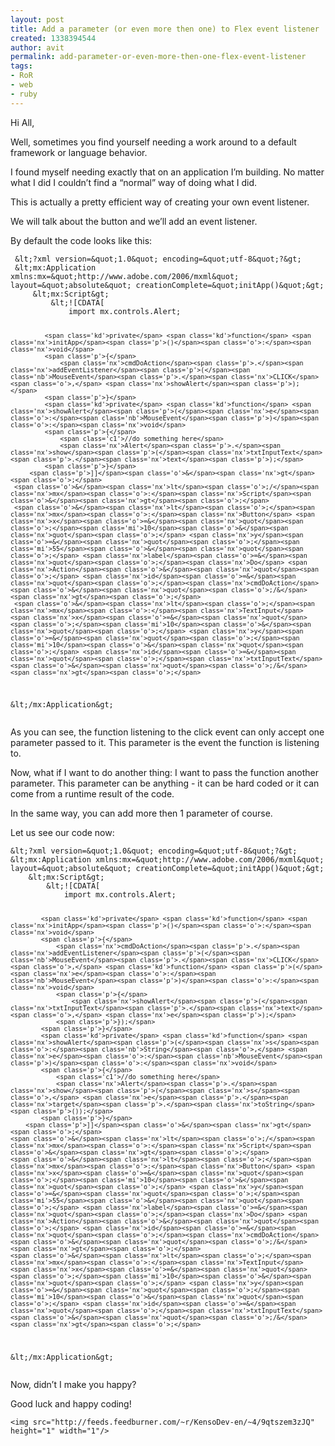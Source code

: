 ```yaml
---
layout: post
title: Add a parameter (or even more then one) to Flex event listener
created: 1338394544
author: avit
permalink: add-parameter-or-even-more-then-one-flex-event-listener
tags:
- RoR
- web
- ruby
---
```

<p>Hi All,</p>

<p>Well, sometimes you find yourself needing a work around to a default framework or language behavior.</p>

<p>I found myself needing exactly that on an application I’m building. No matter what I did I couldn’t find a “normal” way of doing what I did.</p>

<p>This is actually a pretty efficient way of creating your own event listener.</p>

<p>We will talk about the button and we’ll add an event listener.</p>

<p>By default the code looks like this:</p>
<div class='highlight'><pre><code class='actionscript'> <span class='o'>&</span><span class='nx'>lt</span><span class='o'>;?</span><span class='nx'>xml</span> <span class='nx'>version</span><span class='o'>=&</span><span class='nx'>quot</span><span class='o'>;</span><span class='mf'>1.0</span><span class='o'>&</span><span class='nx'>quot</span><span class='o'>;</span> <span class='nx'>encoding</span><span class='o'>=&</span><span class='nx'>quot</span><span class='o'>;</span><span class='nx'>utf</span><span class='o'>-</span><span class='mi'>8</span><span class='o'>&</span><span class='nx'>quot</span><span class='o'>;?&</span><span class='nx'>gt</span><span class='o'>;</span>
 <span class='o'>&</span><span class='nx'>lt</span><span class='o'>;</span><span class='nx'>mx</span><span class='o'>:</span><span class='nx'>Application</span> <span class='nx'>xmlns</span><span class='o'>:</span><span class='nx'>mx</span><span class='o'>=&</span><span class='nx'>quot</span><span class='o'>;</span><span class='nx'>http</span><span class='o'>://</span><span class='nx'>www</span><span class='p'>.</span><span class='nx'>adobe</span><span class='p'>.</span><span class='nx'>com</span><span class='sr'>/2006/m</span><span class='nx'>xml</span><span class='o'>&</span><span class='nx'>quot</span><span class='o'>;</span> <span class='nx'>layout</span><span class='o'>=&</span><span class='nx'>quot</span><span class='o'>;</span><span class='nx'>absolute</span><span class='o'>&</span><span class='nx'>quot</span><span class='o'>;</span> <span class='nx'>creationComplete</span><span class='o'>=&</span><span class='nx'>quot</span><span class='o'>;</span><span class='nx'>initApp</span><span class='p'>()</span><span class='o'>&</span><span class='nx'>quot</span><span class='o'>;&</span><span class='nx'>gt</span><span class='o'>;</span>
     <span class='o'>&</span><span class='nx'>lt</span><span class='o'>;</span><span class='nx'>mx</span><span class='o'>:</span><span class='nx'>Script</span><span class='o'>&</span><span class='nx'>gt</span><span class='o'>;</span>
         <span class='o'>&</span><span class='nx'>lt</span><span class='o'>;!</span><span class='p'>[</span><span class='nx'>CDATA</span><span class='p'>[</span>
             <span class='kd'>import</span> <span class='nx'>mx</span><span class='p'>.</span><span class='nx'>controls</span><span class='p'>.</span><span class='nx'>Alert</span><span class='o'>;</span>

             <span class='kd'>private</span> <span class='kd'>function</span> <span class='nx'>initApp</span><span class='p'>()</span><span class='o'>:</span><span class='nx'>void</span>
             <span class='p'>{</span>
                 <span class='nx'>cmdDoAction</span><span class='p'>.</span><span class='nx'>addEventListener</span><span class='p'>(</span><span class='nb'>MouseEvent</span><span class='p'>.</span><span class='nx'>CLICK</span><span class='o'>,</span> <span class='nx'>showAlert</span><span class='p'>);</span>
             <span class='p'>}</span>
             <span class='kd'>private</span> <span class='kd'>function</span> <span class='nx'>showAlert</span><span class='p'>(</span><span class='nx'>e</span><span class='o'>:</span><span class='nb'>MouseEvent</span><span class='p'>)</span><span class='o'>:</span><span class='nx'>void</span>
             <span class='p'>{</span>
                 <span class='c1'>//do something here</span>
                 <span class='nx'>Alert</span><span class='p'>.</span><span class='nx'>show</span><span class='p'>(</span><span class='nx'>txtInputText</span><span class='p'>.</span><span class='nx'>text</span><span class='p'>);</span>
             <span class='p'>}</span>
         <span class='p'>]]</span><span class='o'>&</span><span class='nx'>gt</span><span class='o'>;</span>
     <span class='o'>&</span><span class='nx'>lt</span><span class='o'>;/</span><span class='nx'>mx</span><span class='o'>:</span><span class='nx'>Script</span><span class='o'>&</span><span class='nx'>gt</span><span class='o'>;</span>
     <span class='o'>&</span><span class='nx'>lt</span><span class='o'>;</span><span class='nx'>mx</span><span class='o'>:</span><span class='nx'>Button</span> <span class='nx'>x</span><span class='o'>=&</span><span class='nx'>quot</span><span class='o'>;</span><span class='mi'>10</span><span class='o'>&</span><span class='nx'>quot</span><span class='o'>;</span> <span class='nx'>y</span><span class='o'>=&</span><span class='nx'>quot</span><span class='o'>;</span><span class='mi'>55</span><span class='o'>&</span><span class='nx'>quot</span><span class='o'>;</span> <span class='nx'>label</span><span class='o'>=&</span><span class='nx'>quot</span><span class='o'>;</span><span class='nx'>Do</span> <span class='nx'>Action</span><span class='o'>&</span><span class='nx'>quot</span><span class='o'>;</span> <span class='nx'>id</span><span class='o'>=&</span><span class='nx'>quot</span><span class='o'>;</span><span class='nx'>cmdDoAction</span><span class='o'>&</span><span class='nx'>quot</span><span class='o'>;/&</span><span class='nx'>gt</span><span class='o'>;</span>
     <span class='o'>&</span><span class='nx'>lt</span><span class='o'>;</span><span class='nx'>mx</span><span class='o'>:</span><span class='nx'>TextInput</span> <span class='nx'>x</span><span class='o'>=&</span><span class='nx'>quot</span><span class='o'>;</span><span class='mi'>10</span><span class='o'>&</span><span class='nx'>quot</span><span class='o'>;</span> <span class='nx'>y</span><span class='o'>=&</span><span class='nx'>quot</span><span class='o'>;</span><span class='mi'>10</span><span class='o'>&</span><span class='nx'>quot</span><span class='o'>;</span> <span class='nx'>id</span><span class='o'>=&</span><span class='nx'>quot</span><span class='o'>;</span><span class='nx'>txtInputText</span><span class='o'>&</span><span class='nx'>quot</span><span class='o'>;/&</span><span class='nx'>gt</span><span class='o'>;</span>
 <span class='o'>&</span><span class='nx'>lt</span><span class='o'>;/</span><span class='nx'>mx</span><span class='o'>:</span><span class='nx'>Application</span><span class='o'>&</span><span class='nx'>gt</span><span class='o'>;</span>
</code></pre>
</div>
<p>As you can see, the function listening to the click event can only accept one parameter passed to it. This parameter is the event the function is listening to.</p>

<p>Now, what if I want to do another thing: I want to pass the function another parameter. This parameter can be anything - it can be hard coded or it can come from a runtime result of the code.</p>

<p>In the same way, you can add more then 1 parameter of course.</p>

<p>Let us see our code now:</p>
<div class='highlight'><pre><code class='actionscript'><span class='o'>&</span><span class='nx'>lt</span><span class='o'>;?</span><span class='nx'>xml</span> <span class='nx'>version</span><span class='o'>=&</span><span class='nx'>quot</span><span class='o'>;</span><span class='mf'>1.0</span><span class='o'>&</span><span class='nx'>quot</span><span class='o'>;</span> <span class='nx'>encoding</span><span class='o'>=&</span><span class='nx'>quot</span><span class='o'>;</span><span class='nx'>utf</span><span class='o'>-</span><span class='mi'>8</span><span class='o'>&</span><span class='nx'>quot</span><span class='o'>;?&</span><span class='nx'>gt</span><span class='o'>;</span>
<span class='o'>&</span><span class='nx'>lt</span><span class='o'>;</span><span class='nx'>mx</span><span class='o'>:</span><span class='nx'>Application</span> <span class='nx'>xmlns</span><span class='o'>:</span><span class='nx'>mx</span><span class='o'>=&</span><span class='nx'>quot</span><span class='o'>;</span><span class='nx'>http</span><span class='o'>://</span><span class='nx'>www</span><span class='p'>.</span><span class='nx'>adobe</span><span class='p'>.</span><span class='nx'>com</span><span class='sr'>/2006/m</span><span class='nx'>xml</span><span class='o'>&</span><span class='nx'>quot</span><span class='o'>;</span> <span class='nx'>layout</span><span class='o'>=&</span><span class='nx'>quot</span><span class='o'>;</span><span class='nx'>absolute</span><span class='o'>&</span><span class='nx'>quot</span><span class='o'>;</span> <span class='nx'>creationComplete</span><span class='o'>=&</span><span class='nx'>quot</span><span class='o'>;</span><span class='nx'>initApp</span><span class='p'>()</span><span class='o'>&</span><span class='nx'>quot</span><span class='o'>;&</span><span class='nx'>gt</span><span class='o'>;</span>
    <span class='o'>&</span><span class='nx'>lt</span><span class='o'>;</span><span class='nx'>mx</span><span class='o'>:</span><span class='nx'>Script</span><span class='o'>&</span><span class='nx'>gt</span><span class='o'>;</span>
        <span class='o'>&</span><span class='nx'>lt</span><span class='o'>;!</span><span class='p'>[</span><span class='nx'>CDATA</span><span class='p'>[</span>
            <span class='kd'>import</span> <span class='nx'>mx</span><span class='p'>.</span><span class='nx'>controls</span><span class='p'>.</span><span class='nx'>Alert</span><span class='o'>;</span>

            <span class='kd'>private</span> <span class='kd'>function</span> <span class='nx'>initApp</span><span class='p'>()</span><span class='o'>:</span><span class='nx'>void</span>
            <span class='p'>{</span>
                <span class='nx'>cmdDoAction</span><span class='p'>.</span><span class='nx'>addEventListener</span><span class='p'>(</span><span class='nb'>MouseEvent</span><span class='p'>.</span><span class='nx'>CLICK</span><span class='o'>,</span> <span class='kd'>function</span> <span class='p'>(</span><span class='nx'>e</span><span class='o'>:</span><span class='nb'>MouseEvent</span><span class='p'>)</span><span class='o'>:</span><span class='nx'>void</span>
                <span class='p'>{</span>
                    <span class='nx'>showAlert</span><span class='p'>(</span><span class='nx'>txtInputText</span><span class='p'>.</span><span class='nx'>text</span><span class='o'>,</span> <span class='nx'>e</span><span class='p'>);</span>
                <span class='p'>});</span>
            <span class='p'>}</span>
            <span class='kd'>private</span> <span class='kd'>function</span> <span class='nx'>showAlert</span><span class='p'>(</span><span class='nx'>s</span><span class='o'>:</span><span class='nb'>String</span><span class='o'>,</span> <span class='nx'>e</span><span class='o'>:</span><span class='nb'>MouseEvent</span><span class='p'>)</span><span class='o'>:</span><span class='nx'>void</span>
            <span class='p'>{</span>
                <span class='c1'>//do something here</span>
                <span class='nx'>Alert</span><span class='p'>.</span><span class='nx'>show</span><span class='p'>(</span><span class='nx'>s</span><span class='o'>,</span> <span class='nx'>e</span><span class='p'>.</span><span class='nx'>target</span><span class='p'>.</span><span class='nx'>toString</span><span class='p'>());</span>
            <span class='p'>}</span>
        <span class='p'>]]</span><span class='o'>&</span><span class='nx'>gt</span><span class='o'>;</span>
    <span class='o'>&</span><span class='nx'>lt</span><span class='o'>;/</span><span class='nx'>mx</span><span class='o'>:</span><span class='nx'>Script</span><span class='o'>&</span><span class='nx'>gt</span><span class='o'>;</span>
    <span class='o'>&</span><span class='nx'>lt</span><span class='o'>;</span><span class='nx'>mx</span><span class='o'>:</span><span class='nx'>Button</span> <span class='nx'>x</span><span class='o'>=&</span><span class='nx'>quot</span><span class='o'>;</span><span class='mi'>10</span><span class='o'>&</span><span class='nx'>quot</span><span class='o'>;</span> <span class='nx'>y</span><span class='o'>=&</span><span class='nx'>quot</span><span class='o'>;</span><span class='mi'>55</span><span class='o'>&</span><span class='nx'>quot</span><span class='o'>;</span> <span class='nx'>label</span><span class='o'>=&</span><span class='nx'>quot</span><span class='o'>;</span><span class='nx'>Do</span> <span class='nx'>Action</span><span class='o'>&</span><span class='nx'>quot</span><span class='o'>;</span> <span class='nx'>id</span><span class='o'>=&</span><span class='nx'>quot</span><span class='o'>;</span><span class='nx'>cmdDoAction</span><span class='o'>&</span><span class='nx'>quot</span><span class='o'>;/&</span><span class='nx'>gt</span><span class='o'>;</span>
    <span class='o'>&</span><span class='nx'>lt</span><span class='o'>;</span><span class='nx'>mx</span><span class='o'>:</span><span class='nx'>TextInput</span> <span class='nx'>x</span><span class='o'>=&</span><span class='nx'>quot</span><span class='o'>;</span><span class='mi'>10</span><span class='o'>&</span><span class='nx'>quot</span><span class='o'>;</span> <span class='nx'>y</span><span class='o'>=&</span><span class='nx'>quot</span><span class='o'>;</span><span class='mi'>10</span><span class='o'>&</span><span class='nx'>quot</span><span class='o'>;</span> <span class='nx'>id</span><span class='o'>=&</span><span class='nx'>quot</span><span class='o'>;</span><span class='nx'>txtInputText</span><span class='o'>&</span><span class='nx'>quot</span><span class='o'>;/&</span><span class='nx'>gt</span><span class='o'>;</span>
<span class='o'>&</span><span class='nx'>lt</span><span class='o'>;/</span><span class='nx'>mx</span><span class='o'>:</span><span class='nx'>Application</span><span class='o'>&</span><span class='nx'>gt</span><span class='o'>;</span>
</code></pre>
</div>
<p>Now, didn’t I make you happy?</p>

<p>Good luck and happy coding!</p>
      
    <img src="http://feeds.feedburner.com/~r/KensoDev-en/~4/9qtszem3zJQ" height="1" width="1"/>
